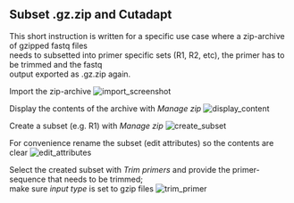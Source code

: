 ## Subset .gz.zip and Cutadapt

This short instruction is written for a specific use case where a zip-archive of gzipped fastq files\
needs to subsetted into primer specific sets (R1, R2, etc), the primer has to be trimmed and the fastq\
output exported as .gz.zip again.

Import the zip-archive
![import_screenshot](https://github.com/naturalis/naturalis-galaxy-tutorials/blob/master/Manage%20zip%20and%20trim%20primer/01_import.jpg)

Display the contents of the archive with *Manage zip*
![display_content](https://github.com/naturalis/naturalis-galaxy-tutorials/blob/master/Manage%20zip%20and%20trim%20primer/%2002_display_content.jpg)

Create a subset (e.g. R1) with *Manage zip*
![create_subset](https://github.com/naturalis/naturalis-galaxy-tutorials/blob/master/Manage%20zip%20and%20trim%20primer/03_create_subset.jpg)

For convenience rename the subset (edit attributes) so the contents are clear
![edit_attributes](https://github.com/naturalis/naturalis-galaxy-tutorials/blob/master/Manage%20zip%20and%20trim%20primer/04_edit_attributes.jpg)

Select the created subset with *Trim primers* and provide the primer-sequence that needs to be trimmed;\
make sure *input type* is set to gzip files
![trim_primer](https://github.com/naturalis/naturalis-galaxy-tutorials/blob/master/Manage%20zip%20and%20trim%20primer/05_cutadapt.jpg)
